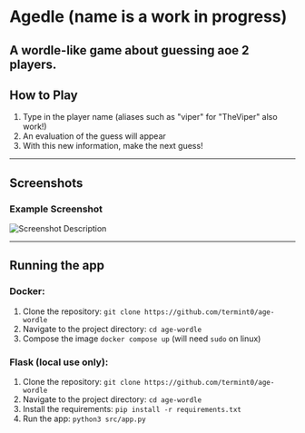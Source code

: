 # Agedle (name is a work in progress)

A wordle-like game about guessing aoe 2 players.
---

## How to Play

1. Type in the player name (aliases such as "viper" for "TheViper" also work!)
2. An evaluation of the guess will appear
3. With this new information, make the next guess!

---

## Screenshots

### Example Screenshot
![Screenshot Description](#)

---

## Running the app

### Docker:
1. Clone the repository: `git clone https://github.com/termint0/age-wordle`
2. Navigate to the project directory: `cd age-wordle`
3. Compose the image `docker compose up` (will need `sudo` on linux)

### Flask (local use only):
1. Clone the repository: `git clone https://github.com/termint0/age-wordle`
2. Navigate to the project directory: `cd age-wordle`
3. Install the requirements: `pip install -r requirements.txt`
4. Run the app: `python3 src/app.py`
